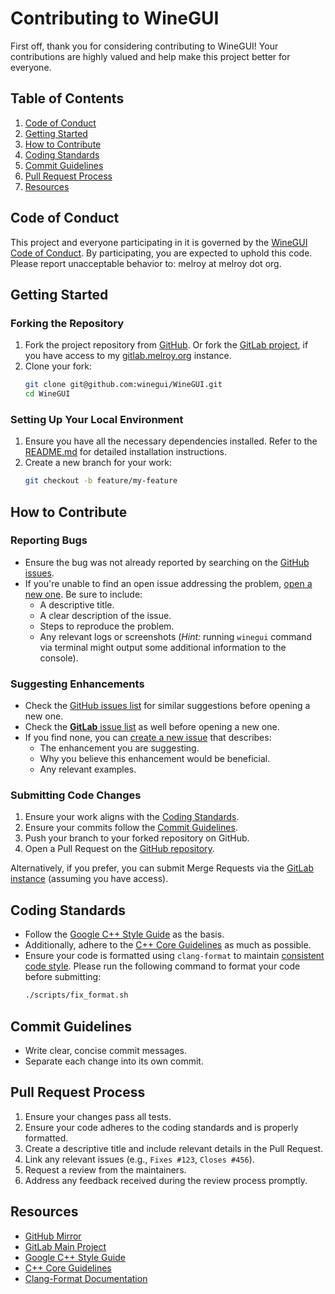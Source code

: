 # Contributing to WineGUI

First off, thank you for considering contributing to WineGUI! Your contributions are highly valued and help make this project better for everyone.

## Table of Contents

1. [Code of Conduct](#code-of-conduct)
2. [Getting Started](#getting-started)
3. [How to Contribute](#how-to-contribute)
4. [Coding Standards](#coding-standards)
5. [Commit Guidelines](#commit-guidelines)
6. [Pull Request Process](#pull-request-process)
7. [Resources](#resources)

## Code of Conduct

This project and everyone participating in it is governed by the [WineGUI Code of Conduct](CODE_OF_CONDUCT.md). By participating, you are expected to uphold this code. Please report unacceptable behavior to: melroy at melroy dot org.

## Getting Started

### Forking the Repository

1. Fork the project repository from [GitHub](https://github.com/winegui/WineGUI). Or fork the [GitLab project](https://gitlab.melroy.org/melroy/winegui), if you have access to my [gitlab.melroy.org](https://gitlab.melroy.org) instance.
2. Clone your fork:
    ```sh
    git clone git@github.com:winegui/WineGUI.git
    cd WineGUI
    ```

### Setting Up Your Local Environment

1. Ensure you have all the necessary dependencies installed. Refer to the [README.md](README.md) for detailed installation instructions.
2. Create a new branch for your work:
    ```sh
    git checkout -b feature/my-feature
    ```

## How to Contribute

### Reporting Bugs

- Ensure the bug was not already reported by searching on the [GitHub issues](https://github.com/winegui/WineGUI/issues).
- If you're unable to find an open issue addressing the problem, [open a new one](https://github.com/winegui/WineGUI/issues/new). Be sure to include:
  - A descriptive title.
  - A clear description of the issue.
  - Steps to reproduce the problem.
  - Any relevant logs or screenshots (_Hint:_ running `winegui` command via terminal might output some additional information to the console).

### Suggesting Enhancements

- Check the [GitHub issues list](https://github.com/winegui/WineGUI/issues) for similar suggestions before opening a new one.
- Check the [**GitLab** issue list](https://gitlab.melroy.org/melroy/winegui/-/issues) as well before opening a new one.
- If you find none, you can [create a new issue](https://github.com/winegui/WineGUI/issues/new) that describes:
  - The enhancement you are suggesting.
  - Why you believe this enhancement would be beneficial.
  - Any relevant examples.

### Submitting Code Changes

1. Ensure your work aligns with the [Coding Standards](#coding-standards).
2. Ensure your commits follow the [Commit Guidelines](#commit-guidelines).
3. Push your branch to your forked repository on GitHub.
4. Open a Pull Request on the [GitHub repository](https://github.com/winegui/WineGUI/pulls).

Alternatively, if you prefer, you can submit Merge Requests via the [GitLab instance](https://gitlab.melroy.org/melroy/winegui) (assuming you have access).

## Coding Standards

- Follow the [Google C++ Style Guide](https://google.github.io/styleguide/cppguide.html) as the basis.
- Additionally, adhere to the [C++ Core Guidelines](https://isocpp.github.io/CppCoreGuidelines/CppCoreGuidelines) as much as possible.
- Ensure your code is formatted using `clang-format` to maintain [consistent code style](.clang-format). Please run the following command to format your code before submitting:
  ```sh
  ./scripts/fix_format.sh
  ```

## Commit Guidelines

- Write clear, concise commit messages.
- Separate each change into its own commit.

## Pull Request Process

1. Ensure your changes pass all tests.
2. Ensure your code adheres to the coding standards and is properly formatted.
3. Create a descriptive title and include relevant details in the Pull Request.
4. Link any relevant issues (e.g., `Fixes #123`, `Closes #456`).
5. Request a review from the maintainers.
6. Address any feedback received during the review process promptly.

## Resources

- [GitHub Mirror](https://github.com/winegui/WineGUI)
- [GitLab Main Project](https://gitlab.melroy.org/melroy/winegui)
- [Google C++ Style Guide](https://google.github.io/styleguide/cppguide.html)
- [C++ Core Guidelines](https://isocpp.github.io/CppCoreGuidelines/CppCoreGuidelines)
- [Clang-Format Documentation](https://clang.llvm.org/docs/ClangFormat.html)
